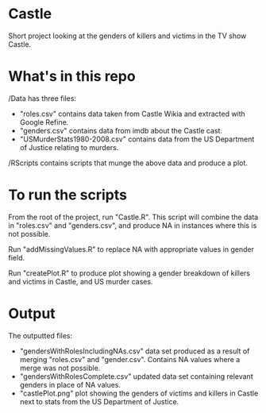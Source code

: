Castle
======

Short project looking at the genders of killers and victims in the TV show Castle.

What's in this repo
===================

/Data has three files: 
- "roles.csv" contains data taken from Castle Wikia and extracted with Google Refine.
- "genders.csv" contains data from imdb about the Castle cast.
- "USMurderStats1980-2008.csv" contains data from the US Department of Justice relating to murders.

/RScripts contains scripts that munge the above data and produce a plot.

To run the scripts
=================

From the root of the project, run "Castle.R". This script will combine the data in "roles.csv" and "genders.csv", and produce NA in instances where this is not possible.

Run "addMissingValues.R" to replace NA with appropriate values in gender field.

Run "createPlot.R" to produce plot showing a gender breakdown of killers and victims in Castle, and US murder cases.

Output
======

The outputted files:
- "gendersWithRolesIncludingNAs.csv" data set produced as a result of merging "roles.csv" and "gender.csv". Contains NA values where a merge was not possible.
- "gendersWithRolesComplete.csv" updated data set containing relevant genders in place of NA values.
- "castlePlot.png" plot showing the genders of victims and killers in Castle next to stats from the US Department of Justice.
